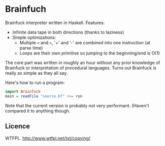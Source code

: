 Brainfuch
=========

Brainfuck interpreter written in Haskell. Features:

- Infinite data tape in both directions (thanks to laziness)
- Simple optimizations:
  - Multiple `<` and `>`, '+' and '-' are combined into one instruction (at parse time)
  - Loops are their own primitive so jumping to the beginning/end is O(1)

The core part was written in roughly an hour without any prior knowledge of Brainfuck or interpretation of procedural languages. Turns out Brainfuck is really as simple as they all say.

Here's how to run a program:

```haskell
import Brainfuch
main = readFile "source.bf" >>= run
```

Note that the current version is probably not very performant. (Haven't compared it to anything though.

Licence
-------

WTFPL. http://www.wtfpl.net/txt/copying/